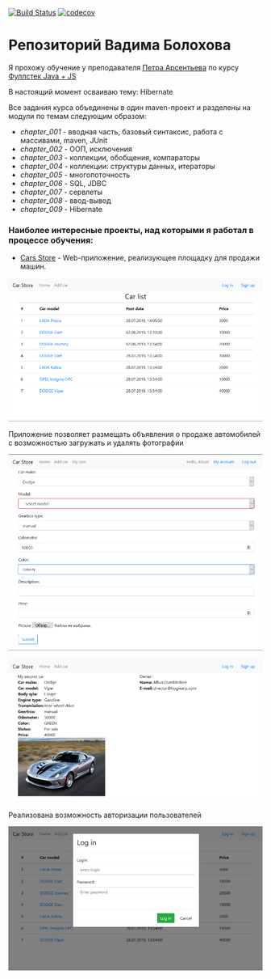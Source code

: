 [![Build Status](https://travis-ci.org/VadimBolokhov/vbolokhov.svg?branch=master)](https://travis-ci.org/VadimBolokhov/vbolokhov)
[![codecov](https://codecov.io/gh/VadimBolokhov/vbolokhov/branch/master/graph/badge.svg)](https://codecov.io/gh/VadimBolokhov/vbolokhov)

# Репозиторий Вадима Болохова

Я прохожу обучение у преподавателя [Петра Арсентьева](http://www.job4j.com/about.html) по курсу [Фуллстек Java + JS](https://job4j.ru/courses/java_with_zero_to_job.html)  

В настоящий момент осваиваю тему: Hibernate

Все задания курса объединены в один maven-проект и разделены на модули по темам следующим образом:

+ *chapter_001* - вводная часть, базовый синтаксис, работа с массивами, maven, JUnit
+ *chapter_002* - ООП, исключения
+ *chapter_003* - коллекции, обобщения, компараторы
+ *chapter_004* - коллекции: структуры данных, итераторы
+ *chapter_005* - многопоточность
+ *chapter_006* - SQL, JDBC
+ *chapter_007* - сервлеты
+ *chapter_008* - ввод-вывод
+ *chapter_009* - Hibernate

### Наиболее интересные проекты, над которыми я работал в процессе обучения:

- [Cars Store](https://github.com/VadimBolokhov/vbolokhov/tree/master/chapter_009/src/main/java/ru/job4j/cars) - Web-приложение, реализующее площадку для продажи машин.

![index.html](/images/cars/index.jpg)

Приложение позволяет размещать объявления о продаже автомобилей с возможностью загружать и удалять фотографии

![Adding a car](/images/cars/addcar.jpg)

![Car details](/images/cars/details.jpg)

Реализована возможность авторизации пользователей

![Log in](/images/cars/login.jpg)
